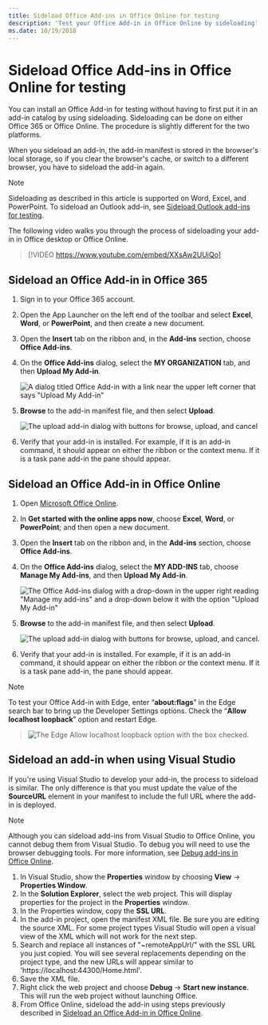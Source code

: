 ```yaml
---
title: Sideload Office Add-ins in Office Online for testing
description: 'Test your Office Add-in in Office Online by sideloading'
ms.date: 10/19/2018
---
```


# Sideload Office Add-ins in Office Online for testing

You can install an Office Add-in for testing without having to first put it in an add-in catalog by using sideloading. Sideloading can be done on either Office 365 or Office Online. The procedure is slightly different for the two platforms. 

When you sideload an add-in, the add-in manifest is stored in the browser's local storage, so if you clear the browser's cache, or switch to a different browser, you have to sideload the add-in again.


> [!NOTE]
> Sideloading as described in this article is supported on Word, Excel, and PowerPoint. To sideload an Outlook add-in, see [Sideload Outlook add-ins for testing](https://docs.microsoft.com/outlook/add-ins/sideload-outlook-add-ins-for-testing).

The following video walks you through the process of sideloading your add-in in Office desktop or Office Online.  


> [!VIDEO https://www.youtube.com/embed/XXsAw2UUiQo]

## Sideload an Office Add-in in Office 365


1. Sign in to your Office 365 account.
    
2. Open the App Launcher on the left end of the toolbar and select  **Excel**,  **Word**, or  **PowerPoint**, and then create a new document.
    
3. Open the  **Insert** tab on the ribbon and, in the **Add-ins** section, choose **Office Add-ins**.
    
4. On the  **Office Add-ins** dialog, select the **MY ORGANIZATION** tab, and then **Upload My Add-in**.
    
    ![A dialog titled Office Add-in with a link near the upper left corner that says "Upload My Add-in"](../images/office-add-ins.png)

5.  **Browse** to the add-in manifest file, and then select **Upload**.
    
    ![The upload add-in dialog with buttons for browse, upload, and cancel](../images/upload-add-in.png)

6. Verify that your add-in is installed. For example, if it is an add-in command, it should appear on either the ribbon or the context menu. If it is a task pane add-in the pane should appear.
    

## Sideload an Office Add-in in Office Online


1. Open [Microsoft Office Online](https://office.live.com/).
    
2. In  **Get started with the online apps now**, choose  **Excel**,  **Word**, or  **PowerPoint**; and then open a new document.
    
3. Open the  **Insert** tab on the ribbon and, in the **Add-ins** section, choose **Office Add-ins**.
    
4. On the  **Office Add-ins** dialog, select the **MY ADD-INS** tab, choose **Manage My Add-ins**, and then  **Upload My Add-in**.
    
    ![The Office Add-ins dialog with a drop-down in the upper right reading "Manage my add-ins" and a drop-down below it with the option "Upload My Add-in"](../images/office-add-ins-my-account.png)

5.  **Browse** to the add-in manifest file, and then select **Upload**.
    
    ![The upload add-in dialog with buttons for browse, upload, and cancel.](../images/upload-add-in.png)

6. Verify that your add-in is installed. For example, if it is an add-in command, it should appear on either the ribbon or the context menu. If it is a task pane add-in, the pane should appear.

> [!NOTE]
>To test your Office Add-in with Edge, enter “**about:flags**” in the Edge search bar to bring up the Developer Settings options.  Check the “**Allow localhost loopback**” option and restart Edge.

>    ![The Edge Allow localhost loopback option with the box checked.](../images/allow-localhost-loopback.png)

## Sideload an add-in when using Visual Studio

If you're using Visual Studio to develop your add-in, the process to sideload is similar. The only difference is that you must update the value of the **SourceURL** element in your manifest to include the full URL where the add-in is deployed.

> [!NOTE]
> Although you can sideload add-ins from Visual Studio to Office Online, you cannot debug them from Visual Studio. To debug you will need to use the browser debugging tools. For more information, see [Debug add-ins in Office Online](debug-add-ins-in-office-online.md).

1. In Visual Studio, show the **Properties** window by choosing **View** -> **Properties Window**.
2. In the **Solution Explorer**, select the web project. This will display properties for the project in the **Properties** window.
3. In the Properties window, copy the **SSL URL**.
4. In the add-in project, open the manifest XML file. Be sure you are editing the source XML. For some project types Visual Studio will open a visual view of the XML which will not work for the next step.
5. Search and replace all instances of "~remoteAppUrl/" with the SSL URL you just copied. You will see several replacements depending on the project type, and the new URLs will appear similar to 'https://localhost:44300/Home.html'.
6. Save the XML file.
7. Right click the web project and choose **Debug** -> **Start new instance**. This will run the web project without launching Office.
8. From Office Online, sideload the add-in using steps previously described in [Sideload an Office Add-in in Office Online](#sideload-an-office-add-in-in-office-online).
